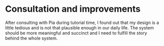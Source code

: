 # Consultation and improvements

After consulting with Pia during tutorial time, I found out that my design is a little tedious and is not that plausible enough in our daily life. The system should be more meaningful and succinct and I need to fulfill the story behind the whole system.
